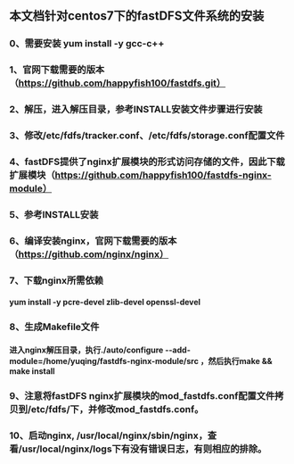 ## 本文档针对centos7下的fastDFS文件系统的安装
### 0、需要安装 yum install -y gcc-c++
### 1、官网下载需要的版本（https://github.com/happyfish100/fastdfs.git）
### 2、解压，进入解压目录，参考INSTALL安装文件步骤进行安装
### 3、修改/etc/fdfs/tracker.conf、/etc/fdfs/storage.conf配置文件
### 4、fastDFS提供了nginx扩展模块的形式访问存储的文件，因此下载扩展模块（https://github.com/happyfish100/fastdfs-nginx-module）
### 5、参考INSTALL安装
### 6、编译安装nginx，官网下载需要的版本（https://github.com/nginx/nginx）
### 7、下载nginx所需依赖
#### yum install -y pcre-devel zlib-devel openssl-devel 
### 8、生成Makefile文件
#### 进入nginx解压目录，执行./auto/configure --add-module=/home/yuqing/fastdfs-nginx-module/src ，然后执行make && make install
### 9、注意将fastDFS nginx扩展模块的mod_fastdfs.conf配置文件拷贝到/etc/fdfs/下，并修改mod_fastdfs.conf。
### 10、启动nginx, /usr/local/nginx/sbin/nginx，查看/usr/local/nginx/logs下有没有错误日志，有则相应的排除。
